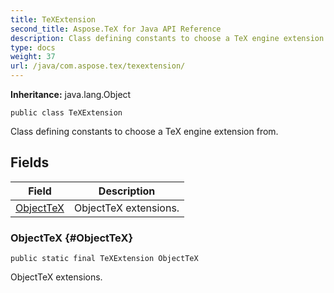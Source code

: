 ```yaml
---
title: TeXExtension
second_title: Aspose.TeX for Java API Reference
description: Class defining constants to choose a TeX engine extension from.
type: docs
weight: 37
url: /java/com.aspose.tex/texextension/
---
```

**Inheritance:**
java.lang.Object
```
public class TeXExtension
```

Class defining constants to choose a TeX engine extension from.
## Fields

| Field | Description |
| --- | --- |
| [ObjectTeX](#ObjectTeX) | ObjectTeX extensions. |
### ObjectTeX {#ObjectTeX}
```
public static final TeXExtension ObjectTeX
```


ObjectTeX extensions.

